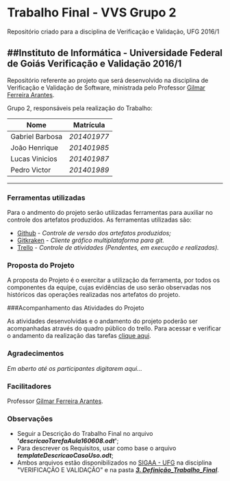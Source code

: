 # Trabalho Final - VVS Grupo 2
Repositório criado para a disciplina de Verificação e Validação, UFG 2016/1

##Instituto de Informática - Universidade Federal de Goiás
Verificação e Validação 2016/1
--------

Repositório referente ao projeto que será desenvolvido na disciplina de Verificação e Validação de Software, ministrada pelo Professor [Gilmar Ferreira Arantes](mailto:gilmar.arantes@ufg.br).

Grupo 2, responsáveis pela realização do Trabalho:

Nome      |   Matrícula
----------|-----------------
Gabriel Barbosa   | _201401977_
João Henrique  | _201401985_
Lucas Vinicios   | _201401987_
Pedro Victor     | _201401989_
---------

### Ferramentas utilizadas

Para o andmento do projeto serão utilizadas ferramentas para auxiliar no controle dos artefatos produzidos. As ferramentas utilizadas são:

- [Github](https://github.com) - _Controle de versão dos artefatos produzidos;_
- [Gitkraken](https://www.gitkraken.com) - _Cliente gráfico multiplataforma para git._
- [Trello](https://trello.com) - _Controle de atividades (Pendentes, em execução e realizadas)._


### Proposta do Projeto

A proposta do Projeto é o exercitar a utilização da ferramenta, por todos os componentes da equipe, cujas evidências de uso serão observadas nos históricos das operações realizadas nos artefatos do projeto.

###Acompanhamento das Atividades do Projeto

As atividades desenvolvidas e o andamento do projeto poderão ser acompanhadas através do quadro público do trello. Para acessar e verificar o andamento da realização das tarefas [clique aqui](https://trello.com/b/OJDWiOof).

### Agradecimentos

_Em aberto até os participantes digitarem aqui..._

### Facilitadores

Professor [Gilmar Ferreira Arantes](mailto:gilmar.arantes@ufg.br).


### Observações

* Seguir a Descrição do Trabalho Final no arquivo **'_descricaoTarefaAula160608.odt_'**;
* Para descrever os Requisitos, usar como base o arquivo **_templateDescricaoCasoUso.odt_**;
* Ambos arquivos estão disponibilizados no [SIGAA - UFG](https://sigaa.sistemas.ufg.br) na disciplina "VERIFICAÇÃO E VALIDAÇÃO" e na pasta [**_3. Definição_Trabalho_Final_**](https://github.com/joaoHenrique666/vvs-grupo2/tree/master/3.%20Defini%C3%A7%C3%A3o_Trabalho_Final).